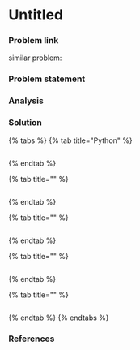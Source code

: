 # Untitled

### Problem link

similar problem: 

### Problem statement

### Analysis

### Solution

{% tabs %}
{% tab title="Python" %}
```python

```
{% endtab %}

{% tab title="" %}
```python

```
{% endtab %}

{% tab title="" %}
```python

```
{% endtab %}

{% tab title="" %}
```python

```
{% endtab %}

{% tab title="" %}
```python

```
{% endtab %}
{% endtabs %}

### References

